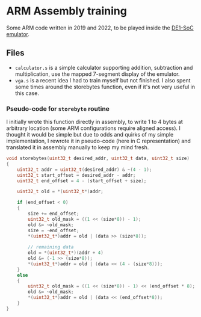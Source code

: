 # ARM Assembly training
Some ARM code written in 2019 and 2022, to be played inside the [DE1-SoC emulator](https://cpulator.01xz.net/?sys=arm-de1soc).

## Files
* `calculator.s` is a simple calculator supporting addition, subtraction and multiplication, use the mapped 7-segment display of the emulator.
* `vga.s` is a recent idea I had to train myself but not finished. I also spent some times around the storebytes function, even if it's not very useful in this case.

### Pseudo-code for `storebyte` routine
I initially wrote this function directly in assembly, to write 1 to 4 bytes at arbitrary location (some ARM configurations require aligned access). I thought it would be simple but due to odds and quirks of my simple implementation, I rewrote it in pseudo-code (here in C representation) and translated it in assembly manually to keep my mind fresh.

```C
void storebytes(uint32_t desired_addr, uint32_t data, uint32_t size)
{
    uint32_t addr = uint32_t(desired_addr) & ~(4 - 1);                  // Align the address to a multiple of 4 (a word)
    uint32_t start_offset = desired_addr - addr;                        // Start Offset is the index of the desired address in the aligned pointer
    uint32_t end_offset = 4 - (start_offset + size);

    uint32_t old = *(uint32_t*)addr;                                    // obtain the old value we will patch

    if (end_offset < 0)
    {
        size += end_offset;										        // cut size to fit the word only
        uint32_t old_mask = ((1 << (size*8)) - 1);				        // bits where new data takes place are set to 1
        old &= ~old_mask;                                               // clear those bits (using reverse mask) to avoid corrupting data by future OR operation
        size = -end_offset;                                             // set size to size of remaining data
        *(uint32_t*)addr = old | (data >> (size*8));                    // shift right by size of remaining data to only keep data fitting in the first word
        
        // remaining data
        old = *(uint32_t*)(addr + 4)                                    // switch to next word
        old &= (-1 >> (size*8));                                        // clear all bits of [size] bytes in old (-1 is 0xffffffff, then we shift right to get zeros on the left part that will receive new value)
        *(uint32_t*)addr = old | (data << (4 - (size*8)));              // shift left data from 4-size to keep only the remaining data
    }
    else
    {
        uint32_t old_mask = ((1 << (size*8)) - 1) << (end_offset * 8);  // bits where new data takes place are set to 1
        old &= ~old_mask;                                               // clear those bits (using reverse mask) to avoid corrupting data by future OR operation
        *(uint32_t*)addr = old | (data << (end_offset*8));
    }
}
```